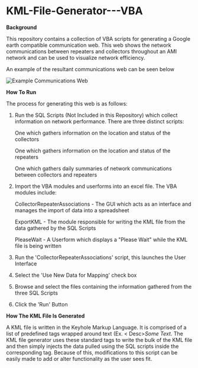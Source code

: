 # KML-File-Generator---VBA

**Background**

This repository contains a collection of VBA scripts for generating a Google earth compatible communication web. 
This web shows the network communications between repeaters and collectors throughout an AMI network and can be used to 
visualize network efficiency.

An example of the resultant communications web can be seen below

![Example Communications Web](/images/logo.png)


**How To Run**

The process for generating this web is as follows:

  1) Run the SQL Scripts (Not Included in this Repository) which collect information on network performance. There are three distinct scripts:
  
      One which gathers information on the location and status of the collectors
      
      One which gathers information on the location and status of the repeaters 
      
      One which gathers daily summaries of network communications between collectors and repeaters
      
  2) Import the VBA modules and userforms into an excel file. The VBA modules include:
  
      CollectorRepeaterAssociations - The GUI which acts as an interface and manages the import of data into a spreadsheet
      
      ExportKML - The module responsible for writing the KML file from the data gathered by the SQL Scripts
      
      PleaseWait - A Userform which displays a "Please Wait" while the KML file is being written
      
  3) Run the 'CollectorRepeaterAssociations' script, this launches the User Interface
  
  4) Select the 'Use New Data for Mapping' check box
  
  5) Browse and select the files containing the information gathered from the three SQL Scripts
  
  6) Click the 'Run' Button

**How The KML File Is Generated**

A KML file is written in the Keyhole Markup Language. It is comprised of a list of predefined tags wrapped around text (Ex. < Desc>*Some Text*</Desc >. The KML file generator uses these standard tags to write the bulk of the KML file and then simply injects the data pulled using the SQL scripts inside the corresponding tag. Because of this, modifications to this script can be easily made to add or alter functionality as the user sees fit.
